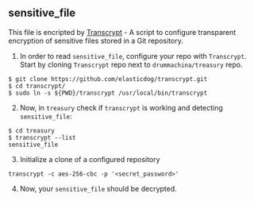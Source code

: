## sensitive_file
This file is encripted by [Transcrypt](https://github.com/elasticdog/transcrypt) - A script to configure transparent encryption of sensitive files stored in a Git repository.

1. In order to read `sensitive_file`, configure your repo with `Transcrypt`.
    Start by cloning `Transcrypt` repo next to `drummachina/treasury` repo. 
```
$ git clone https://github.com/elasticdog/transcrypt.git
$ cd transcrypt/
$ sudo ln -s ${PWD}/transcrypt /usr/local/bin/transcrypt
```
2. Now, in `treasury` check if `transcrypt` is working and detecting `sensitive_file`:
```
$ cd treasury
$ transcrypt --list
sensitive_file
```
3. Initialize a clone of a configured repository
```
transcrypt -c aes-256-cbc -p '<secret_password>'
```
4. Now, your `sensitive_file` should be decrypted.
   
